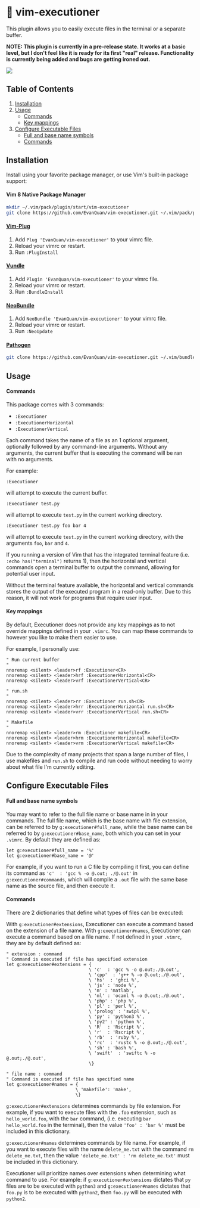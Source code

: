 # :sunrise_over_mountains: vim-executioner

This plugin allows you to easily execute files in the terminal or a separate
buffer.

**NOTE: This plugin is currently in a pre-release state. It works at a basic
level, but I don't feel like it is ready for its first "real" release.
Functionality is currently being added and bugs are getting ironed out.**

![](https://raw.githubusercontent.com/wiki/EvanQuan/vim-executioner/executioner.PNG)

Table of Contents
-----------------
1. [Installation](#installation)
2. [Usage](#usage)
    - [Commands](#commands)
    - [Key mappings](#key-mappings)
3. [Configure Executable Files](#configure-executable-files)
    - [Full and base name symbols](#full-and-base-name-symbols)
    - [Commands](#commands-1)

## Installation

Install using your favorite package manager, or use Vim's built-in package
support:

#### Vim 8 Native Package Manager

```bash
mkdir ~/.vim/pack/plugin/start/vim-executioner
git clone https://github.com/EvanQuan/vim-executioner.git ~/.vim/pack/plugin/start/vim-executioner
```

#### [Vim-Plug](https://github.com/junegunn/vim-plug)

1. Add `Plug 'EvanQuan/vim-executioner'` to your vimrc file.
2. Reload your vimrc or restart.
3. Run `:PlugInstall`

#### [Vundle](https://github.com/VundleVim/Vundle.vim)

1. Add `Plugin 'EvanQuan/vim-executioner'` to your vimrc file.
2. Reload your vimrc or restart.
3. Run `:BundleInstall`

#### [NeoBundle](https://github.com/Shougo/neobundle.vim)

1. Add `NeoBundle 'EvanQuan/vim-executioner'` to your vimrc file.
2. Reload your vimrc or restart.
3. Run `:NeoUpdate`

#### [Pathogen](https://github.com/tpope/vim-pathogen)

```bash
git clone https://github.com/EvanQuan/vim-executioner.git ~/.vim/bundle/vim-executioner
```

## Usage

#### Commands

This package comes with 3 commands:

- `:Executioner`
- `:ExecutionerHorizontal`
- `:ExecutionerVertical`

Each command takes the name of a file as an 1 optional argument, optionally
followed by any command-line arguments. Without any arguments, the current
buffer that is executing the command will be ran with no arguments.

For example:
```
:Executioner
```
will attempt to execute the current buffer.
```
:Executioner test.py
```
will attempt to execute `test.py` in the current working directory.
```
:Executioner test.py foo bar 4
```
will attempt to execute `test.py` in the current working directory, with the
arguments `foo`, `bar` and `4`.

If you running a version of Vim that has the integrated terminal feature (i.e.
`:echo has("terminal")` returns 1), then the horizontal and vertical commands
open a terminal buffer to output the command, allowing for potential user
input.

Without the terminal feature available, the horizontal and vertical commands
stores the output of the executed program in a read-only buffer. Due to this
reason, it will not work for programs that require user input.

#### Key mappings

By default, Executioner does not provide any key mappings as to not override
mappings defined in your `.vimrc`. You can map these commands to however you
like to make them easier to use.

For example, I personally use:

```vim
" Run current buffer
"
nnoremap <silent> <leader>rf :Executioner<CR>
nnoremap <silent> <leader>hrf :ExecutionerHorizontal<CR>
nnoremap <silent> <leader>vrf :ExecutionerVertical<CR>

" run.sh
"
nnoremap <silent> <leader>rr :Executioner run.sh<CR>
nnoremap <silent> <leader>hrr :ExecutionerHorizontal run.sh<CR>
nnoremap <silent> <leader>vrr :ExecutionerVertical run.sh<CR>

" Makefile
"
nnoremap <silent> <leader>rm :Executioner makefile<CR>
nnoremap <silent> <leader>hrm :ExecutionerHorizontal makefile<CR>
nnoremap <silent> <leader>vrm :ExecutionerVertical makefile<CR>
```

Due to the complexity of many projects that span a large number of files, I use
makefiles and `run.sh` to compile and run code without needing to worry about
what file I'm currently editing.

## Configure Executable Files

#### Full and base name symbols

You may want to refer to the full file name or base name in in your commands.
The full file name, which is the base name with file extension, can be referred
to by `g:executioner#full_name`, while the base name can be referred to by
`g:executioner#base_name`, both which you can set in your `.vimrc`. By default
they are defined as:

 ```vim
let g:executioner#full_name = '%'
let g:executioner#base_name = '@'
 ```

For example, if you want to run a C file by compiling it first, you can define
its command as `'c'  : 'gcc % -o @.out; ./@.out'` in `g:executioner#commands`,
which will compile a `.out` file with the same base name as the source file,
and then execute it.

#### Commands

There are 2 dictionaries that define what types of files can be executed:

With `g:executioner#extensions`, Executioner can execute a command based on the
extension of a file name. With `g:executioner#names`, Executioner can execute
a command based on a file name. If not defined in your `.vimrc`, they are by
default defined as:

```vim
" extension : command
" Command is executed if file has specified extension
let g:executioner#extensions = {
                               \ 'c'  : 'gcc % -o @.out;./@.out',
                               \ 'cpp'  : 'g++ % -o @.out;./@.out',
                               \ 'hs'  : 'ghci %',
                               \ 'js' : 'node %',
                               \ 'm' : 'matlab',
                               \ 'ml' : 'ocaml % -o @.out;./@.out',
                               \ 'php' : 'php %',
                               \ 'pl' : 'perl %',
                               \ 'prolog' : 'swipl %',
                               \ 'py' : 'python3 %',
                               \ 'py2' : 'python %',
                               \ 'R'  : 'Rscript %',
                               \ 'r'  : 'Rscript %',
                               \ 'rb'  : 'ruby %',
                               \ 'rc'  : 'rustc % -o @.out;./@.out',
                               \ 'sh' : 'bash %',
                               \ 'swift'  : 'swiftc % -o @.out;./@.out',
                               \}

" file name : command
" Command is executed if file has specified name
let g:executioner#names = {
                          \ 'makefile': 'make',
                          \}
```

`g:executioner#extensions` determines commands by file extension. For example,
if you want to execute files with the `.foo` extension, such as
`hello_world.foo`, with the `bar` command, (i.e. executing `bar
hello_world.foo` in the terminal), then the value `'foo' : 'bar %'` must be
included in this dictionary.

`g:executioner#names` determines commands by file name. For example, if you want
to execute files with the name `delete_me.txt` with the command `rm
delete_me.txt`, then the value `'delete_me.txt' : 'rm delete_me.txt'` must be
included in this dictionary.

Executioner will prioritize names over extensions when determining what command
to use. For example: if `g:executioner#extensions` dictates that `py` files are
to be executed with `python3` and `g:executioner#names` dictates that `foo.py`
is to be executed with `python2`, then `foo.py` will be executed with
`python2`.
